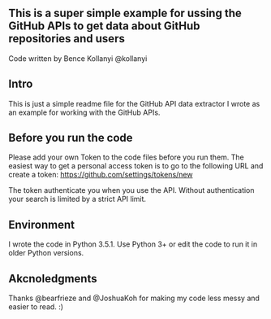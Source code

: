## This is a super simple example for ussing the GitHub APIs to get data about GitHub repositories and users
Code written by Bence Kollanyi @kollanyi 

## Intro
This is just a simple readme file for the GitHub API data extractor I wrote as an example for working with the GitHub APIs. 

## Before you run the code
Please add your own Token to the code files before you run them. The easiest way to get a personal access token is to go to the following URL and create a token: 
https://github.com/settings/tokens/new 

The token authenticate you when you use the API. Without authentication your search is limited by a strict API limit. 

## Environment 
I wrote the code in Python 3.5.1. Use Python 3+ or edit the code to run it in older Python versions. 

## Akcnoledgments 
Thanks @bearfrieze and @JoshuaKoh for making my code less messy and easier to read. :)

